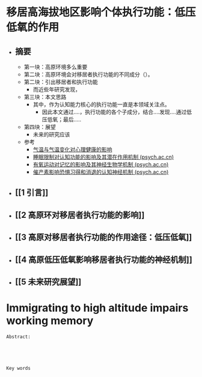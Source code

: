 # 移居高海拔地区影响个体执行功能：低压低氧的作用



- ## 摘要
	- 第一块：高原环境多么重要
	- 第二块：高原环境会对移居者执行功能的不同成分（）。
	- 第二块：引出移居者和执行功能
		- 而近些年研究发现，
	- 第三块：本文思路
		- 其中，作为认知能力核心的执行功能一直是本领域关注点。
			- 因此本文通过....，执行功能的各个子成分，结合....发现....通过低压低氧；最后.....
	- 第四块：展望
		- 未来的研究应该
	- 参考
		- [气温与气温变化对心理健康的影响](https://journal.psych.ac.cn/xlkxjz/CN/10.3724/SP.J.1042.2020.01282)
		- [睡眠限制对认知功能的影响及其潜在作用机制 (psych.ac.cn)](https://journal.psych.ac.cn/xlkxjz/CN/10.3724/SP.J.1042.2020.01493)
		- [有氧运动对记忆的影响及其神经生物学机制 (psych.ac.cn)](https://journal.psych.ac.cn/xlkxjz/CN/10.3724/SP.J.1042.2022.00115)
		- [催产素影响恐惧习得和消退的认知神经机制 (psych.ac.cn)](https://journal.psych.ac.cn/xlkxjz/CN/10.3724/SP.J.1042.2022.00365)
- ## [[1  引言]]
- ## [[2  高原环对移居者执行功能的影响]]
- ## [[3  高原对移居者执行功能的作用途径：低压低氧]]
- ## [[4  高原低压低氧影响移居者执行功能的神经机制]]
- ## [[5  未来研究展望]]


# Immigrating to high altitude impairs working memory

```
Abstract:





Key words
```


